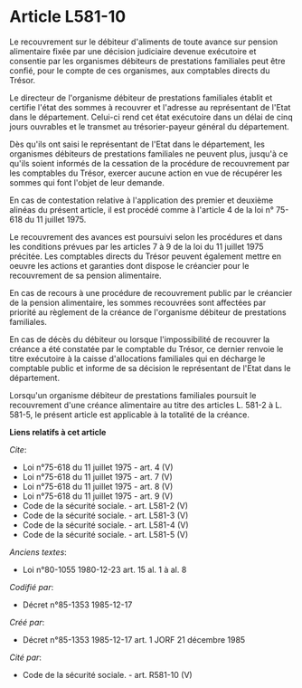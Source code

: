 # Article L581-10

Le recouvrement sur le débiteur d'aliments de toute avance sur pension alimentaire fixée par une décision judiciaire devenue
exécutoire et consentie par les organismes débiteurs de prestations familiales peut être confié, pour le compte de ces
organismes, aux comptables directs du Trésor. 

Le directeur de l'organisme débiteur de prestations familiales établit et certifie l'état des sommes à recouvrer et l'adresse
au représentant de l'Etat dans le département. Celui-ci rend cet état exécutoire dans un délai de cinq jours ouvrables et le
transmet au trésorier-payeur général du département.

Dès qu'ils ont saisi le représentant de l'Etat dans le département, les organismes débiteurs de prestations familiales ne
peuvent plus, jusqu'à ce qu'ils soient informés de la cessation de la procédure de recouvrement par les comptables du Trésor,
exercer aucune action en vue de récupérer les sommes qui font l'objet de leur demande. 

En cas de contestation relative à l'application des premier et deuxième alinéas du présent article, il est procédé comme à
l'article 4 de la loi n° 75-618 du 11 juillet 1975. 

Le recouvrement des avances est poursuivi selon les procédures et dans les conditions prévues par les articles 7 à 9 de la
loi du 11 juillet 1975 précitée. Les comptables directs du Trésor peuvent également mettre en oeuvre les actions et garanties
dont dispose le créancier pour le recouvrement de sa pension alimentaire. 

En cas de recours à une procédure de recouvrement public par le créancier de la pension alimentaire, les sommes recouvrées
sont affectées par priorité au règlement de la créance de l'organisme débiteur de prestations familiales. 

En cas de décès du débiteur ou lorsque l'impossibilité de recouvrer la créance a été constatée par le comptable du Trésor, ce
dernier renvoie le titre exécutoire à la caisse d'allocations familiales qui en décharge le comptable public et informe de sa
décision le représentant de l'Etat dans le département. 

Lorsqu'un organisme débiteur de prestations familiales poursuit le recouvrement d'une créance alimentaire au titre des
articles L. 581-2 à L. 581-5, le présent article est applicable à la totalité de la créance.

**Liens relatifs à cet article**

_Cite_:

  - Loi n°75-618 du 11 juillet 1975 - art. 4 (V)
  - Loi n°75-618 du 11 juillet 1975 - art. 7 (V)
  - Loi n°75-618 du 11 juillet 1975 - art. 8 (V)
  - Loi n°75-618 du 11 juillet 1975 - art. 9 (V)
  - Code de la sécurité sociale. - art. L581-2 (V)
  - Code de la sécurité sociale. - art. L581-3 (V)
  - Code de la sécurité sociale. - art. L581-4 (V)
  - Code de la sécurité sociale. - art. L581-5 (V)

_Anciens textes_:

  - Loi n°80-1055 1980-12-23 art. 15 al. 1 à al. 8

_Codifié par_:

  - Décret n°85-1353 1985-12-17

_Créé par_:

  - Décret n°85-1353 1985-12-17 art. 1 JORF 21 décembre 1985

_Cité par_:

  - Code de la sécurité sociale. - art. R581-10 (V)
